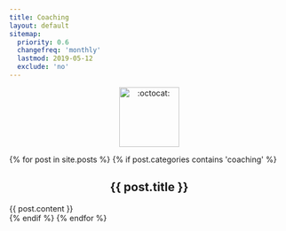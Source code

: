 ```yaml
---
title: Coaching
layout: default
sitemap:
  priority: 0.6
  changefreq: 'monthly'
  lastmod: 2019-05-12
  exclude: 'no'
---
```


<p align="center">
       <img class="emoji" title=":octocat:" alt=":octocat:" src="https://octodex.github.com/images/agendacat.png" height="108" width="108">
     </p>
 
{% for post in site.posts %}
  {% if post.categories contains 'coaching' %}
  <article>
    <h2 align = "center">
        {{ post.title }}
    </h2>
    {{ post.content }}
  </article>
  {% endif %}
{% endfor %}
